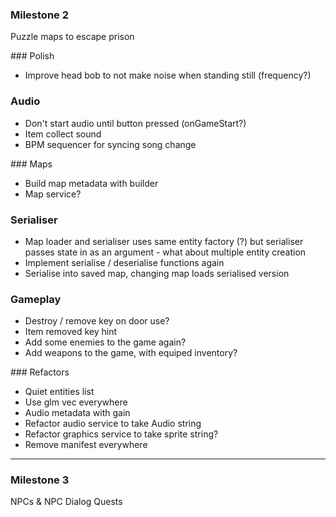 
### Milestone 2
Puzzle maps to escape prison

### Polish 
* Improve head bob to not make noise when standing still (frequency?)

### Audio
* Don't start audio until button pressed (onGameStart?)
* Item collect sound
* BPM sequencer for syncing song change


### Maps
* Build map metadata with builder
* Map service?

### Serialiser
* Map loader and serialiser uses same entity factory (?) but serialiser passes state in as an argument - what about multiple entity creation
* Implement serialise / deserialise functions again
* Serialise into saved map, changing map loads serialised version

### Gameplay
* Destroy / remove key on door use?
* Item removed key hint
* Add some enemies to the game again?
* Add weapons to the game, with equiped inventory?

### Refactors
* Quiet entities list
* Use glm vec everywhere
* Audio metadata with gain 
* Refactor audio service to take Audio string
* Refactor graphics service to take sprite string?
* Remove manifest everywhere


-------


### Milestone 3 
NPCs & NPC Dialog
Quests


